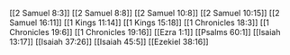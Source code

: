 [[2 Samuel 8:3]]
[[2 Samuel 8:8]]
[[2 Samuel 10:8]]
[[2 Samuel 10:15]]
[[2 Samuel 16:11]]
[[1 Kings 11:14]]
[[1 Kings 15:18]]
[[1 Chronicles 18:3]]
[[1 Chronicles 19:6]]
[[1 Chronicles 19:16]]
[[Ezra 1:1]]
[[Psalms 60:1]]
[[Isaiah 13:17]]
[[Isaiah 37:26]]
[[Isaiah 45:5]]
[[Ezekiel 38:16]]
